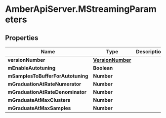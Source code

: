 # AmberApiServer.MStreamingParameters

## Properties
Name | Type | Description | Notes
------------ | ------------- | ------------- | -------------
**versionNumber** | [**VersionNumber**](VersionNumber.md) |  | [optional] 
**mEnableAutotuning** | **Boolean** |  | [optional] 
**mSamplesToBufferForAutotuning** | **Number** |  | 
**mGraduationAtRateNumerator** | **Number** |  | 
**mGraduationAtRateDenominator** | **Number** |  | 
**mGraduateAtMaxClusters** | **Number** |  | 
**mGraduateAtMaxSamples** | **Number** |  | 
